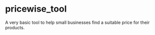 # pricewise_tool
A very basic tool to help small businesses find a suitable price for their products.
